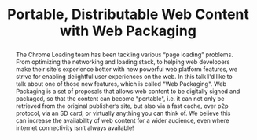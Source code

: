 ---
title: "Portable, Distributable Web Content with Web Packaging"
speaker: Kinuko Yasuda
event: CascadiaJS 2019
tags: ["Web Packaging", "Web Standards"]
abstract: "The Chrome Loading team has been tackling various “page loading” problems. From optimizing the networking and loading stack, to helping web developers make their site's experience better with new powerful web platform features, we strive for enabling delightful user experiences on the web. In this talk I'd like to talk about one of those new features, which is called \"Web Packaging\".  Web Packaging is a set of proposals that allows web content to be digitally signed and packaged, so that the content can become \"portable\", i.e. it can not only be retrieved from the original publisher’s site, but also via a fast cache, over p2p protocol, via an SD card, or virtually anything you can think of.  We believe this can increase the availability of web content for a wider audience, even where internet connectivity isn’t always available!"
ytID: JEpSHI4Nydg
layout: talk
---
